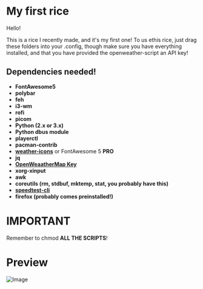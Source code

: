 # **My first rice**

Hello!


This is a rice I recently made, and it's my first one! To us ethis rice, just drag these folders into your .config, though make sure you have everything installed, and that you have provided the openweather-script an API key!

## Dependencies needed!

+ **FontAwesome5**
+ **polybar**
+ **feh**
+ **i3-wm**
+ **rofi**
+ **picom**
+ **Python (2.x or 3.x)**
+ **Python dbus module**
+ **playerctl**
+ **pacman-contrib**
+ **[weather-icons](https://github.com/erikflowers/weather-icons)** or FontAwesome 5 **PRO**
+ **jq**
+ **[OpenWeaatherMap Key](https://openweathermap.org/appid)**
+ **xorg-xinput**
+ **awk**
+ **coreutils (rm, stdbuf, mktemp, stat, you probably have this)**
+ **[speedtest-cli](https://github.com/sivel/speedtest-cli/)**
+ **firefox (probably comes preinstalled!)**

# **IMPORTANT**
Remember to chmod **ALL THE SCRIPTS**!

# Preview

![Image](preview.png)
